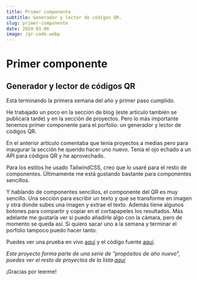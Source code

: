 ```yaml
---
title: Primer componente
subtitle: Generador y lector de códigos QR.
slug: primer-componente
date: 2024-01-06
image: /qr-code.webp
---
```

# Primer componente
## Generador y lector de códigos QR

Está terminando la primera semana del año y primer paso cumplido.

He trabajado un poco en la sección de blog (este artículo también se publicará tarde) y en la sección de proyectos. Pero lo más importante tenemos primer componente para el porfolio: un generador y lector de códigos QR.

En el anterior artículo comentaba que tenía proyectos a medias pero para inaugurar la sección he querido hacer uno nuevo. Tenía el ojo echado a un API para códigos QR y he aprovechado.

Para los estilos he usado TailwindCSS, creo que lo usaré para el resto de componentes. Últimamente me está gustando bastante para componentes sencillos.

Y hablando de componentes sencillos, el componente del QR es muy sencillo. Una sección para escribir un texto y que se transforme en imagen y otra donde subes una imagen y extrae el texto. Además tiene algunos botones para compartir y copiar en el cortapapeles los resultados. Más adelante me gustaría ver si puedo añadirle algo con la cámara, pero de momento se queda así. Si quiero sacar uno a la semana y terminar el porfolio tampoco puedo hacer tanto.

Puedes ver una prueba en vivo [aquí](https://mmestres-qr-code.netlify.app/) y el código fuente [aquí](https://github.com/MMestres/qr-code).

*Este proyecto forma parte de una serie de "propósitos de año nuevo", puedes ver el resto de proyectos de la lista [aquí](/blog/bienvenido)*

¡Gracias por leerme!